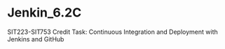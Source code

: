 # Jenkin_6.2C
SIT223-SIT753 Credit Task: Continuous Integration and Deployment with Jenkins and GitHub

